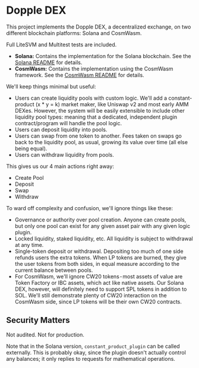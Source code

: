 # Dopple DEX

This project implements the Dopple DEX, a decentralized exchange, on two different blockchain platforms: Solana and CosmWasm.

Full LiteSVM and Multitest tests are included.

- **Solana:** Contains the implementation for the Solana blockchain. See the [Solana README](./Solana/README.md) for details.
- **CosmWasm:** Contains the implementation using the CosmWasm framework. See the [CosmWasm README](./CosmWasm/README.md) for details.

We'll keep things minimal but useful:
- Users can create liquidity pools with custom logic. We'll add a constant-product (x * y = k) market maker, like Uniswap v2 and most early AMM DEXes. However, the system will be easily extensible to include other liquidity pool types: meaning that a dedicated, independent plugin contract/program will handle the pool logic.
- Users can deposit liquidity into pools.
- Users can swap from one token to another. Fees taken on swaps go back to the liquidity pool, as usual, growing its value over time (all else being equal).
- Users can withdraw liquidity from pools.

This gives us our 4 main actions right away:
- Create Pool
- Deposit
- Swap
- Withdraw

To ward off complexity and confusion, we'll ignore things like these:
- Governance or authority over pool creation. Anyone can create pools, but only one pool can exist for any given asset pair with any given logic plugin.
- Locked liquidity, staked liquidity, etc. All liquidity is subject to withdrawal at any time.
- Single-token deposit or withdrawal. Depositing too much of one side refunds users the extra tokens. When LP tokens are burned, they give the user tokens from both sides, in equal measure according to the current balance between pools.
- For CosmWasm, we'll ignore CW20 tokens - most assets of value are Token Factory or IBC assets, which act like native assets. Our Solana DEX, however, will definitely need to support SPL tokens in addition to SOL. We'll still demonstrate plenty of CW20 interaction on the CosmWasm side, since LP tokens will be their own CW20 contracts.

## Security Matters

Not audited. Not for production. 

Note that in the Solana version, `constant_product_plugin` can be called externally. This is probably okay, since the plugin doesn't actually control any balances; it only replies to requests for mathematical operations.